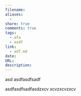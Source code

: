 ```yaml
---
filename: 
aliases:
  - 
share: true
comments: true
tags:
  - afa
  - asdf
link:
  - adf.md
date: 
URL: 
description: 
---
```

asd
asdfasdfsadf


asdfasdfsadfasdzxcv
xcvzxcvzxcv
